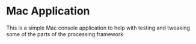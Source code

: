 # Mac Application
This is a simple Mac console application to help with testing and tweaking some of the parts of the processing framework
